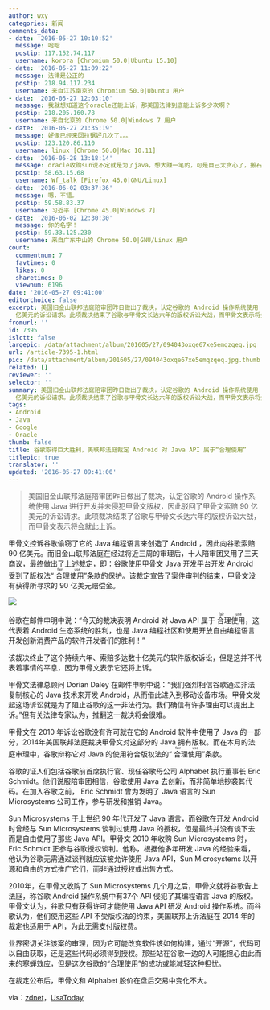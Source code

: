 ```yaml
---
author: wxy
categories: 新闻
comments_data:
- date: '2016-05-27 10:10:52'
  message: 哈哈
  postip: 117.152.74.117
  username: korora [Chromium 50.0|Ubuntu 15.10]
- date: '2016-05-27 11:09:22'
  message: 法律是公正的
  postip: 218.94.117.234
  username: 来自江苏南京的 Chromium 50.0|Ubuntu 用户
- date: '2016-05-27 12:03:10'
  message: 我就想知道这个oracle还能上诉，那美国法律到底能上诉多少次啊？
  postip: 218.205.160.78
  username: 来自北京的 Chrome 50.0|Windows 7 用户
- date: '2016-05-27 21:35:19'
  message: 好像已经来回拉锯好几次了。。。
  postip: 123.120.86.110
  username: linux [Chrome 50.0|Mac 10.11]
- date: '2016-05-28 13:18:14'
  message: oracle收购sun说不定就是为了java，想大赚一笔的，可是自己太贪心了，搬石头砸了自己的脚。
  postip: 58.63.15.68
  username: Wf_talk [Firefox 46.0|GNU/Linux]
- date: '2016-06-02 03:37:36'
  message: 嗯，不错。
  postip: 59.58.83.37
  username: 习近平 [Chrome 45.0|Windows 7]
- date: '2016-06-02 12:30:30'
  message: 你的名字！
  postip: 59.33.125.230
  username: 来自广东中山的 Chrome 50.0|GNU/Linux 用户
count:
  commentnum: 7
  favtimes: 0
  likes: 0
  sharetimes: 0
  viewnum: 6196
date: '2016-05-27 09:41:00'
editorchoice: false
excerpt: 美国旧金山联邦法庭陪审团昨日做出了裁决，认定谷歌的 Android 操作系统使用 Java 进行开发并未侵犯甲骨文版权，因此驳回甲骨文索赔 90
  亿美元的诉讼请求。此项裁决结束了谷歌与甲骨文长达六年的版权诉讼大战，而甲骨文表示将会就此上诉。
fromurl: ''
id: 7395
islctt: false
largepic: /data/attachment/album/201605/27/094043oxqe67xe5emqzqeq.jpg
url: /article-7395-1.html
pic: /data/attachment/album/201605/27/094043oxqe67xe5emqzqeq.jpg.thumb.jpg
related: []
reviewer: ''
selector: ''
summary: 美国旧金山联邦法庭陪审团昨日做出了裁决，认定谷歌的 Android 操作系统使用 Java 进行开发并未侵犯甲骨文版权，因此驳回甲骨文索赔 90
  亿美元的诉讼请求。此项裁决结束了谷歌与甲骨文长达六年的版权诉讼大战，而甲骨文表示将会就此上诉。
tags:
- Android
- Java
- Google
- Oracle
thumb: false
title: 谷歌取得巨大胜利，美联邦法庭裁定 Android 对 Java API 属于“合理使用”
titlepic: true
translator: ''
updated: '2016-05-27 09:41:00'
---
```



> 
> 美国旧金山联邦法庭陪审团昨日做出了裁决，认定谷歌的 Android 操作系统使用 Java 进行开发并未侵犯甲骨文版权，因此驳回了甲骨文索赔 90 亿美元的诉讼请求。此项裁决结束了谷歌与甲骨文长达六年的版权诉讼大战，而甲骨文表示将会就此上诉。
> 
> 
> 


甲骨文控诉谷歌偷窃了它的 Java 编程语言来创造了 Android ，因此向谷歌索赔 90 亿美元。而旧金山联邦法庭在经过将近三周的审理后，十人陪审团又用了三天商议，最终做出了上述裁定，即：谷歌使用甲骨文 Java 开发平台开发 Android 受到了版权法“<ruby> 合理使用 <rp>  （ </rp> <rt>  fair use </rt> <rp>  ） </rp></ruby>”条款的保护。该裁定宣告了案件审判的结束，甲骨文没有获得所寻求的 90 亿美元赔偿金。


![](/data/attachment/album/201605/27/094043oxqe67xe5emqzqeq.jpg)


谷歌在邮件申明中说：“今天的裁决表明 Android 对 Java API 属于<ruby> 合理使用 <rp>  （ </rp> <rt>  fair use </rt> <rp>  ） </rp></ruby>，这代表着 Android 生态系统的胜利，也是 Java 编程社区和使用开放自由编程语言开发创新消费产品的软件开发者们的胜利！”


该裁决终止了这个持续六年、索赔多达数十亿美元的软件版权诉讼，但是这并不代表着事情的平息，因为甲骨文表示它还将上诉。


甲骨文法律总顾问 Dorian Daley 在邮件申明中说：“我们强烈相信谷歌通过非法复制核心的 Java 技术来开发 Android，从而借此进入到移动设备市场。甲骨文发起这场诉讼就是为了阻止谷歌的这一非法行为。我们确信有许多理由可以提出上诉。”但有关法律专家认为，推翻这一裁决将会很难。


甲骨文在 2010 年诉讼谷歌没有许可就在它的 Android 软件中使用了 Java 的一部分，2014年美国联邦法庭裁决甲骨文对这部分的 Java 拥有版权。而在本月的法庭审理中，谷歌辩称它对 Java 的使用符合版权法的“<ruby> 合理使用 <rp>  （ </rp> <rt>  fair use </rt> <rp>  ） </rp></ruby>”条款。


谷歌的证人们包括谷歌前首席执行官、现任谷歌母公司 Alphabet 执行董事长 Eric Schmidt。他们说服陪审团相信，谷歌使用 Java 去创新，而非简单地抄袭其代码。在加入谷歌之前， Eric Schmidt 曾为发明了 Java 语言的 Sun Microsystems 公司工作，参与研发和推销 Java。


Sun Microsystems 于上世纪 90 年代开发了 Java 语言，而谷歌在开发 Android 时曾经与 Sun Microsystems 谈判过使用 Java 的授权，但是最终并没有谈下去而是自由使用了那些 Java API。甲骨文 2010 年收购 Sun Microsystems 时， Eric Schmidt 正参与谷歌授权谈判。他称，根据他多年研发 Java 的经验来看，他认为谷歌无需通过谈判就应该被允许使用 Java API，Sun Microsystems 以开源和自由的方式推广它们，而非通过授权或出售方式。


2010年，在甲骨文收购了 Sun Microsystems 几个月之后，甲骨文就将谷歌告上法庭，称谷歌 Android 操作系统中有37个 API 侵犯了其编程语言 Java 的版权。甲骨文认为，谷歌只有获得许可才能使用 Java API 研发 Android 操作系统。而谷歌认为，他们使用这些 API 不受版权法的约束，美国联邦上诉法庭在 2014 年的裁定也适用于 API，为此无需支付版权费。


业界密切关注该案的审理，因为它可能改变软件该如何构建，通过“开源”，代码可以自由获取，还是这些代码必须得到授权。那些站在谷歌一边的人可能担心由此而来的寒蝉效应，但是这次谷歌的“合理使用”的成功或能减轻这种担忧。


在裁定公布后，甲骨文和 Alphabet 股价在盘后交易中变化不大。


via：[zdnet](http://www.zdnet.com/article/google-prevails-over-oracle-in-copyright-infringement-case/)，[UsaToday](http://www.usatoday.com/story/tech/news/2016/05/26/google-defeats-oracle-jury-decides-android-fair-use/84991628/)